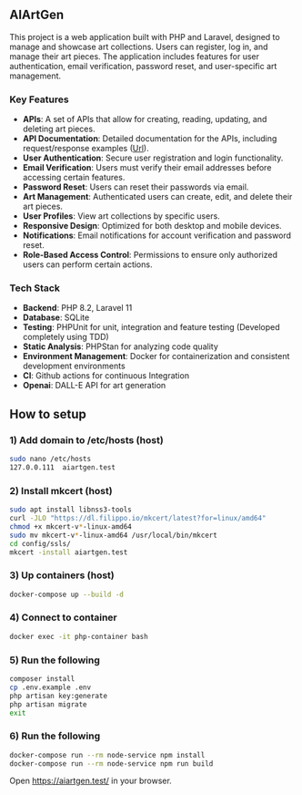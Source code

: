 ## AIArtGen

This project is a web application built with PHP and Laravel, designed to manage and showcase art collections. Users can register, log in, and manage their art pieces. The application includes features for user authentication, email verification, password reset, and user-specific art management.

### Key Features

- **APIs**: A set of APIs that allow for creating, reading, updating, and deleting art pieces.
- **API Documentation**: Detailed documentation for the APIs, including request/response examples ([Url](https://documenter.getpostman.com/view/24405131/2sAXjJ5YT7)).
- **User Authentication**: Secure user registration and login functionality.
- **Email Verification**: Users must verify their email addresses before accessing certain features.
- **Password Reset**: Users can reset their passwords via email.
- **Art Management**: Authenticated users can create, edit, and delete their art pieces.
- **User Profiles**: View art collections by specific users.
- **Responsive Design**: Optimized for both desktop and mobile devices.
- **Notifications**: Email notifications for account verification and password reset.
- **Role-Based Access Control**: Permissions to ensure only authorized users can perform certain actions.

### Tech Stack

- **Backend**: PHP 8.2, Laravel 11
- **Database**: SQLite
- **Testing**: PHPUnit for unit, integration and feature testing (Developed completely using TDD)
- **Static Analysis**: PHPStan for analyzing code quality
- **Environment Management**: Docker for containerization and consistent development environments
- **CI**: Github actions for continuous Integration
- **Openai**: DALL-E API for art generation

## How to setup

### 1) Add domain to /etc/hosts (host)

```bash
sudo nano /etc/hosts
127.0.0.111  aiartgen.test
```

### 2) Install mkcert (host)

```bash
sudo apt install libnss3-tools
curl -JLO "https://dl.filippo.io/mkcert/latest?for=linux/amd64"
chmod +x mkcert-v*-linux-amd64
sudo mv mkcert-v*-linux-amd64 /usr/local/bin/mkcert
cd config/ssls/
mkcert -install aiartgen.test
```

### 3) Up containers (host)

```bash
docker-compose up --build -d
```

### 4) Connect to container

```bash
docker exec -it php-container bash
```

### 5) Run the following

```bash
composer install
cp .env.example .env
php artisan key:generate
php artisan migrate
exit
```

### 6) Run the following

```bash
docker-compose run --rm node-service npm install
docker-compose run --rm node-service npm run build
```

Open https://aiartgen.test/ in your browser.

